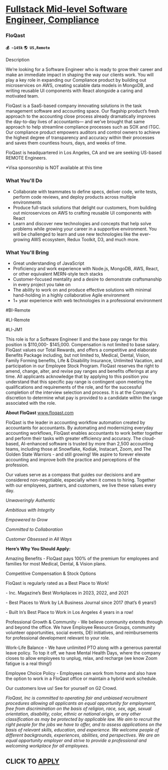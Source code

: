 # [Fullstack Mid-level Software Engineer, Compliance](https://www.remotewlb.com/apply/fullstack-mid-level-software-engineer-compliance)  
### FloQast  
#### `💰 ~145k` `🌎 US,Remote`  

Description

We’re looking for a Software Engineer who is ready to grow their career and make an immediate impact in shaping the way our clients work. You will play a key role in expanding our Compliance product by building out microservices on AWS, creating scalable data models in MongoDB, and writing reusable UI components with React alongside a caring and motivated team.

  

FloQast is a SaaS-based company innovating solutions in the task management software and accounting space. Our flagship product’s fresh approach to the accounting close process already dramatically improves the day-to-day lives of accountants— and we’ve brought that same approach to help streamline compliance processes such as SOX and ITGC. Our compliance product empowers auditors and control owners to achieve the highest degree of transparency and accuracy within their processes and saves them countless hours, days, and weeks of time.

  

FloQast is headquartered in Los Angeles, CA and we are seeking US-based REMOTE Engineers.

  

*Visa sponsorship is NOT available at this time

### What You'll Do

  * Collaborate with teammates to define specs, deliver code, write tests, perform code reviews, and deploy products across multiple environments
  * Produce full-stack solutions that delight our customers, from building out microservices on AWS to crafting reusable UI components with React
  * Learn and discover new technologies and concepts that help solve problems while growing your career in a supportive environment. You will be challenged to learn and use new technologies like the ever-growing AWS ecosystem, Redux Toolkit, D3, and much more.

### What You'll Bring

  * Great understanding of JavaScript
  * Proficiency and work experience with Node.js, MongoDB, AWS, React, or other equivalent MERN-style tech stacks
  * Customer-focused mentality and a desire to demonstrate craftsmanship in every project you take on
  * The ability to work on and produce effective solutions with minimal hand-holding in a highly collaborative Agile environment
  * 1+ year experience with web technologies in a professional environment

#BI-Remote

  

#LI-Remote

  

#LI-JM1

  

This role is for a Software Engineer II and the base pay range for this position is $110,000- $145,000. Compensation is not limited to base salary. FloQast values our Total Rewards, and offers a competitive and elaborate Benefits Package including, but not limited to, Medical, Dental, Vision, Family Forming benefits, Life & Disability Insurance, Unlimited Vacation, and participation in our Employee Stock Program. FloQast reserves the right to amend, change, alter, and revise pay ranges and benefits offerings at any time. All applicants acknowledge that by applying to this position you understand that this specific pay range is contingent upon meeting the qualifications and requirements of the role, and for the successful completion of the interview selection and process. It is at the Company's discretion to determine what pay is provided to a candidate within the range associated with the role.

  

 **About FloQast** www.floqast.com

FloQast is the leader in accounting workflow automation created by accountants for accountants. By automating and modernizing everyday accounting workflows, FloQast enables accountants to work better together and perform their tasks with greater efficiency and accuracy. The cloud-based, AI-enhanced software is trusted by more than 2,500 accounting teams, including those at Snowflake, Kodiak, Instacart, Zoom, and The Golden State Warriors - and still growing! We aspire to forever elevate accounting and improve both the practice and perceptions of the profession.

  

Our values serve as a compass that guides our decisions and are considered non-negotiable, especially when it comes to hiring. Together with our employees, partners, and customers, we live these values every day.

  

 _Unwaveringly Authentic_

 _Ambitious with Integrity_

 _Empowered to Grow_

 _Committed to Collaboration_

 _Customer Obsessed in All Ways_

  

 **Here’s Why You Should Apply:**

Amazing Benefits - FloQast pays 100% of the premium for employees and families for most Medical, Dental, & Vision plans.

  

Competitive Compensation & Stock Options

  

FloQast is regularly rated as a Best Place to Work!

\- Inc. Magazine’s Best Workplaces in 2023, 2022, and 2021

\- Best Places to Work by LA Business Journal since 2017 (that’s 6 years!)

\- Built In’s ​​Best Place to Work in Los Angeles 4 years in a row!

  

Professional Growth & Community - We believe community extends through and beyond the office. We have Employee Resource Groups, community volunteer opportunities, social events, DEI initiatives, and reimbursements for professional development relevant to your role.

  

Work-Life Balance - We have unlimited PTO along with a generous parental leave policy. To top it off, we have Mental Health Days, where the company closes to allow employees to unplug, relax, and recharge (we know Zoom fatigue is a real thing!)

  

Employee Choice Policy - Employees can work from home and also have the option to work in a FloQast office or maintain a hybrid work schedule.

  

Our customers love us! See for yourself on G2 Crowd.

  

_FloQast, Inc is committed to operating fair and unbiased recruitment procedures allowing all applicants an equal opportunity for employment, free from discrimination on the basis of religion, race, sex, age, sexual orientation, disability, color, ethnic or national origin, or any other classification as may be protected by applicable law. We aim to recruit the right people for the jobs we have to offer, and to assess applications on the basis of relevant skills, education, and experience. We welcome people of different backgrounds, experiences, abilities, and perspectives. We are an equal opportunity employer and strive to provide a professional and welcoming workplace for all employees._

  

  

  
## CLICK TO [APPLY](https://www.remotewlb.com/apply/fullstack-mid-level-software-engineer-compliance)

